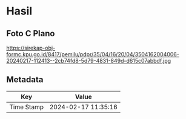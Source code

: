 # Hasil

## Foto C Plano

https://sirekap-obj-formc.kpu.go.id/8417/pemilu/pdpr/35/04/16/20/04/3504162004006-20240217-112413--2cb74fd8-5d79-4831-849d-d615c07abbdf.jpg


## Metadata

| Key        | Value               |
| ---------- | ------------------- |
| Time Stamp | 2024-02-17 11:35:16 |



